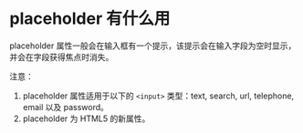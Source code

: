 # placeholder 有什么用

placeholder 属性一般会在输入框有一个提示，该提示会在输入字段为空时显示，并会在字段获得焦点时消失。

注意：

1. placeholder 属性适用于以下的 `<input>` 类型：text, search, url, telephone, email 以及 password。
2. placeholder 为 HTML5 的新属性。
